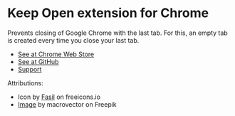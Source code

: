 # Keep Open extension for Chrome

Prevents closing of Google Chrome with the last tab. For this, an empty tab is
created every time you close your last tab.

- [See at Chrome Web Store](https://chrome.google.com/webstore/detail/keep-open/mgmnpfmdmnmjniadliolifcoopgbocob)
- [See at GitHub](https://github.com/iliubinskii/chrome-keep-open)
- [Support](https://github.com/iliubinskii/chrome-keep-open/issues)

Attributions:

- Icon by <a href="https://freeicons.io/profile/722">Fasil</a> on freeicons.io
- <a href="https://www.freepik.com/free-vector/open-book-isolated_10604146.htm">Image</a> by macrovector on Freepik
